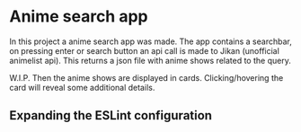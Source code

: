 # Anime search app

In this project a anime search app was made. The app contains a searchbar, on pressing enter or search button an api call is made to Jikan (unofficial animelist api).
This returns a json file with anime shows related to the query. 

W.I.P.
Then the anime shows are displayed in cards. Clicking/hovering the card will reveal some additional details.



## Expanding the ESLint configuration

